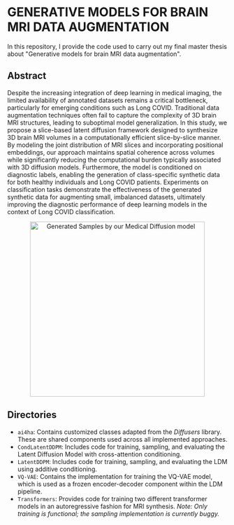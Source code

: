 # GENERATIVE MODELS FOR BRAIN MRI DATA AUGMENTATION

In this repository, I provide the code used to carry out my final master thesis about "Generative models for brain MRI data augmentation".

## Abstract
Despite the increasing integration of deep learning in medical imaging, the limited availability of annotated datasets remains a critical bottleneck, particularly
for emerging conditions such as Long COVID. Traditional data augmentation
techniques often fail to capture the complexity of 3D brain MRI structures, leading to suboptimal model generalization. In this study, we propose a slice-based
latent diffusion framework designed to synthesize 3D brain MRI volumes in a
computationally efficient slice-by-slice manner. By modeling the joint distribution of MRI slices and incorporating positional embeddings, our approach
maintains spatial coherence across volumes while significantly reducing the
computational burden typically associated with 3D diffusion models. Furthermore, the model is conditioned on diagnostic labels, enabling the generation
of class-specific synthetic data for both healthy individuals and Long COVID
patients. Experiments on classification tasks demonstrate the effectiveness of
the generated synthetic data for augmenting small, imbalanced datasets, ultimately improving the diagnostic performance of deep learning models in the
context of Long COVID classification.

<p align="center">
  <img src="assets/mri_video.gif" alt="Generated Samples by our Medical Diffusion model" width="400"/>
</p>

## Directories
- `ai4ha`: Contains customized classes adapted from the *Diffusers* library. These are shared components used across all implemented approaches.
- `CondLatentDDPM`: Includes code for training, sampling, and evaluating the Latent Diffusion Model with cross-attention conditioning.
- `LatentDDPM`: Includes code for training, sampling, and evaluating the LDM using additive conditioning.
-  `VQ-VAE`: Contains the implementation for training the VQ-VAE model, which is used as a frozen encoder-decoder component within the LDM pipeline.
- `Transformers`: Provides code for training two different transformer models in an autoregressive fashion for MRI synthesis. *Note: Only training is functional; the sampling implementation is currently buggy.*
